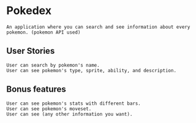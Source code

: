 # Pokedex
    An application where you can search and see information about every pokemon. (pokemon API used)

## User Stories

    User can search by pokemon's name.
    User can see pokemon's type, sprite, ability, and description.

## Bonus features

    User can see pokemon's stats with different bars.
    User can see pokemon's moveset.
    User can see (any other information you want).
